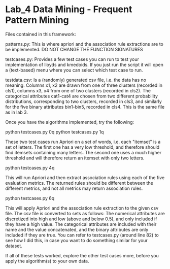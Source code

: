 # Lab_4 Data Mining - Frequent Pattern Mining

Files contained in this framework:

  patterns.py: This is where apriori and the association rule extractions 
               are to be implemented. DO NOT CHANGE THE FUNCTION SIGNATURES
  
  testcases.py: Provides a few test cases you can run to test your 
                implementation of lloyds and kmedoids. If you just run the 
                script it will open a (text-based) menu where you can select 
                which test case to run.
                  
  testdata.csv: Is a (randomly) generated csv file, i.e. the data has no 
                meaning. Columns x1, x2 are drawn from one of three clusters 
                (recorded in cls1), columns x3, x4 from one of two clusters 
                (recorded in cls2). The categorical attributes cat1-cat4 are 
                chosen from two different probability distributions, 
                corresponding to two clusters, recorded in cls3, and similarly
                for the five binary attributes bin1-bin5, recorded in cls4. 
                This is the same file as in lab 3.
                
Once you have the algorithms implemented, try the following:

python testcases.py 0q
python testcases.py 1q

These two test cases run Apriori on a set of words, i.e. each "itemset" is a
set of letters. The first one has a very low threshold, and therefore should 
find itemsets containing many letters. The second one uses a much higher 
threshold and will therefore return an itemset with only two letters.

python testcases.py 4q

This will run Apriori and then extract association rules using each of the 
five evaluation metrics. The returned rules should be different between the 
different metrics, and not all metrics may return association rules. 

python testcases.py 6q

This will apply Apriori and the association rule extraction to the given 
csv file. The csv file is converted to sets as follows: The numerical 
attributes are discretized into high and low (above and below 0.5), and
only included if they have a high value. The categorical attributes are 
included with their name and the value concatenated, and the binary attributes
are only included if they are true. You can refer to testcases.py (around line
82) to see how I did this, in case you want to do something similar for your 
dataset.

If all of these tests worked, explore the other test cases more, before you 
apply the algorithm(s) to your own data.
